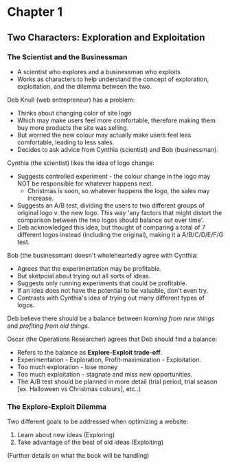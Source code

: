 # Chapter 1
## Two Characters: Exploration and Exploitation

### The Scientist and the Businessman
- A scientist who explores and a businessman who exploits
- Works as characters to help understand the concept of exploration, exploitation, and the dilemma between the two.

Deb Knull (web entrepreneur) has a problem:
- Thinks about changing color of site logo
- Which may make users feel more comfortable, therefore making them buy more products the site was selling.
- But worried the new colour may actually make users feel less comfortable, leading to less sales.
- Decides to ask advice from Cynthia (scientist) and Bob (businessman).

Cynthia (the scientist) likes the idea of logo change:
- Suggests controlled experiment - the colour change in the logo may NOT be responsible for whatever happens next.
  * Christmas is soon, so whatever happens the logo, the sales may increase.
- Suggests an A/B test, dividing the users to two different groups of original logo v. the new logo. This way 'any factors that might distort the comparison between the two logos should balance out over time'.
- Deb acknowledged this idea, but thought of comparing a total of 7 different logos instead (including the original), making it a A/B/C/D/E/F/G test.

Bob (the businessman) doesn't wholeheartedly agree with Cynthia:
- Agrees that the experimentation may be profitable.
- But sketpcial about trying out all sorts of ideas.
- Suggests only running experiments that could be profitable.
- If an idea does not have the potential to be valuable, don't even try.
- Contrasts with Cynthia's idea of trying out many different types of logos.

Deb believe there should be a balance between *learning from new things* and *profiting from old things*.

Oscar (the Operations Researcher) agrees that Deb should find a balance:
- Refers to the balance as **Explore-Exploit trade-off**.
- Experimentation - Exploration, Profit-maximization - Exploitation.
- Too much exploration - lose money
- Too much exploitation - stagnate and miss new opportunities.
- The A/B test should be planned in more detail (trial period, trial season [ex. Halloween vs Christmas colours], etc..)

### The Explore-Exploit Dilemma

Two different goals to be addressed when optimizing a website:
1. Learn about new ideas (Exploring)
2. Take advantage of the best of old ideas (Exploiting)

(Further details on what the book will be handling)
